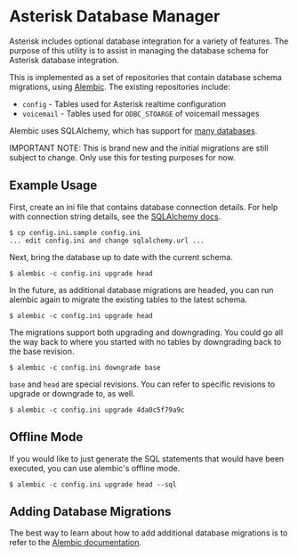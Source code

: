 Asterisk Database Manager
=========================

Asterisk includes optional database integration for a variety of features.
The purpose of this utility is to assist in managing the database schema
for Asterisk database integration.

This is implemented as a set of repositories that contain database schema
migrations, using [Alembic](http://alembic.readthedocs.org).  The existing
repositories include:

 * `config` - Tables used for Asterisk realtime configuration
 * `voicemail` - Tables used for `ODBC_STOARGE` of voicemail messages

Alembic uses SQLAlchemy, which has support for
[many databases](http://docs.sqlalchemy.org/en/rel_0_8/dialects/index.html).

IMPORTANT NOTE: This is brand new and the initial migrations are still subject
to change.  Only use this for testing purposes for now.

Example Usage
-------------

First, create an ini file that contains database connection details.  For help
with connection string details, see the
[SQLAlchemy docs](http://docs.sqlalchemy.org/en/rel_0_8/core/engines.html#database-urls).

    $ cp config.ini.sample config.ini
    ... edit config.ini and change sqlalchemy.url ...

Next, bring the database up to date with the current schema.

    $ alembic -c config.ini upgrade head

In the future, as additional database migrations are headed, you can run
alembic again to migrate the existing tables to the latest schema.

    $ alembic -c config.ini upgrade head

The migrations support both upgrading and downgrading.  You could go all the
way back to where you started with no tables by downgrading back to the base
revision.

    $ alembic -c config.ini downgrade base

`base` and `head` are special revisions.  You can refer to specific revisions
to upgrade or downgrade to, as well.

    $ alembic -c config.ini upgrade 4da0c5f79a9c

Offline Mode
------------

If you would like to just generate the SQL statements that would have been
executed, you can use alembic's offline mode.

    $ alembic -c config.ini upgrade head --sql

Adding Database Migrations
--------------------------

The best way to learn about how to add additional database migrations is to
refer to the [Alembic documentation](http://alembic.readthedocs.org).
